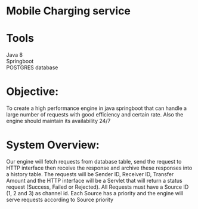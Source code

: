 # Mobile Charging service

# Tools
Java 8  
Springboot  
POSTGRES database


# Objective:
To create a high performance engine in java springboot that can handle a large number of requests with good efficiency and certain rate. Also the
engine should maintain its availability 24/7
# System Overview:
Our engine will fetch requests from database table, send the request to HTTP interface then receive the response and archive
these responses into a history table.
The requests will be Sender ID, Receiver ID, Transfer Amount and the HTTP interface will be a Servlet that will return a status
request (Success, Failed or Rejected).
All Requests must have a Source ID (1, 2 and 3) as channel id. Each Source has a priority and the engine will serve requests
according to Source priority
